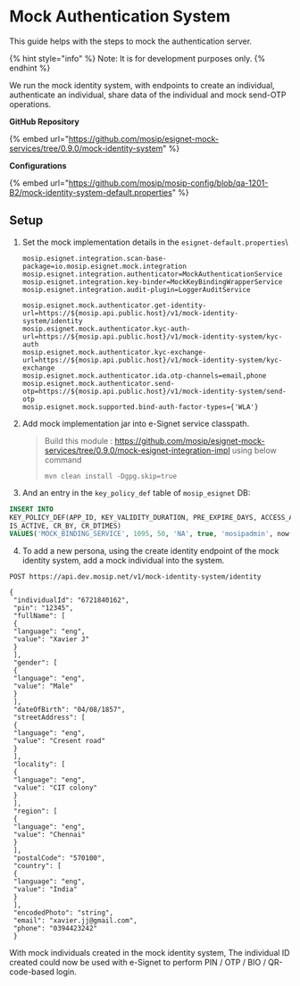 # Mock Authentication System

This guide helps with the steps to mock the authentication server.

{% hint style="info" %}
Note: It is for development purposes only.
{% endhint %}

We run the mock identity system, with endpoints to create an individual, authenticate an individual, share data of the individual and mock send-OTP operations.

**GitHub Repository**

{% embed url="https://github.com/mosip/esignet-mock-services/tree/0.9.0/mock-identity-system" %}

**Configurations**

{% embed url="https://github.com/mosip/mosip-config/blob/qa-1201-B2/mock-identity-system-default.properties" %}

## Setup

1.  Set the mock implementation details in the `esignet-default.properties`\\

    ```properties
    mosip.esignet.integration.scan-base-package=io.mosip.esignet.mock.integration
    mosip.esignet.integration.authenticator=MockAuthenticationService
    mosip.esignet.integration.key-binder=MockKeyBindingWrapperService
    mosip.esignet.integration.audit-plugin=LoggerAuditService

    mosip.esignet.mock.authenticator.get-identity-url=https://${mosip.api.public.host}/v1/mock-identity-system/identity
    mosip.esignet.mock.authenticator.kyc-auth-url=https://${mosip.api.public.host}/v1/mock-identity-system/kyc-auth
    mosip.esignet.mock.authenticator.kyc-exchange-url=https://${mosip.api.public.host}/v1/mock-identity-system/kyc-exchange
    mosip.esignet.mock.authenticator.ida.otp-channels=email,phone
    mosip.esignet.mock.authenticator.send-otp=https://${mosip.api.public.host}/v1/mock-identity-system/send-otp
    mosip.esignet.mock.supported.bind-auth-factor-types={'WLA'}
    ```
2.  Add mock implementation jar into e-Signet service classpath.

    > Build this module : https://github.com/mosip/esignet-mock-services/tree/0.9.0/mock-esignet-integration-impl using below command
    >
    > `mvn clean install -Dgpg.skip=true`
3. And an entry in the `key_policy_def` table of `mosip_esignet` DB:

```sql
INSERT INTO 
KEY_POLICY_DEF(APP_ID, KEY_VALIDITY_DURATION, PRE_EXPIRE_DAYS, ACCESS_ALLOWED, 
IS_ACTIVE, CR_BY, CR_DTIMES) 
VALUES('MOCK_BINDING_SERVICE', 1095, 50, 'NA', true, 'mosipadmin', now());
```

4. To add a new persona, using the create identity endpoint of the mock identity system, add a mock individual into the system.

```
POST https://api.dev.mosip.net/v1/mock-identity-system/identity

{
 "individualId": "6721840162",
 "pin": "12345",
 "fullName": [
 {
 "language": "eng",
 "value": "Xavier J"
 }
 ],
 "gender": [
 {
 "language": "eng",
 "value": "Male"
 }
 ],
 "dateOfBirth": "04/08/1857",
 "streetAddress": [
 {
 "language": "eng",
 "value": "Cresent road"
 }
 ],
 "locality": [
 {
 "language": "eng",
 "value": "CIT colony"
 }
 ],
 "region": [
 {
 "language": "eng",
 "value": "Chennai"
 }
 ],
 "postalCode": "570100",
 "country": [
 {
 "language": "eng",
 "value": "India"
 }
 ],
 "encodedPhoto": "string",
 "email": "xavier.jj@gmail.com",
 "phone": "0394423242"
 }
```

With mock individuals created in the mock identity system, The individual ID created could now be used with e-Signet to perform PIN / OTP / BIO / QR-code-based login.
